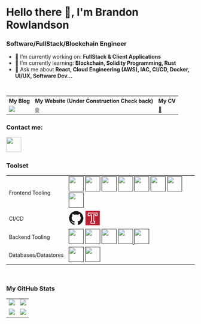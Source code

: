 # Hello there 👋, I'm Brandon Rowlandson
### Software/FullStack/Blockchain Engineer

- 🔭 I’m currently working on: __FullStack & Client Applications__ 
- 🌱 I’m currently learning: __Blockchain, Solidity Programming, Rust__
- 💬 Ask me about __React, Cloud Engineering (AWS), IAC, CI/CD, Docker, UI/UX, Software Dev...__

<br/>


<table>
    <tr>
        <th>My Blog</th>
        <th>My Website (Under Construction Check back)</th>
        <th>My CV</th>
    </tr>
    <tr>
        <td>
            <a href="https://medium.com/@rowlandsonbrandon"><img src="https://www.vectorlogo.zone/logos/medium/medium-ar21.svg" /></a>
        </td>
        <td>
            <a href="">🌐</a>
        </td>
        <td>
            <a href="https://resume.io/r/wnsYcMRtv">📃</a>
        </td>
    </tr>
</table>



### Contact me:

<a href="https://www.linkedin.com/in/brandon-rowlandson/"><img src="https://www.vectorlogo.zone/logos/linkedin/linkedin-icon.svg" width="40" height="40"/></a>

### Toolset

<table>
    <tr>
        <td>Frontend Tooling</td>
        <td>
            <a href=""><img src="https://www.vectorlogo.zone/logos/reactjs/reactjs-icon.svg" width="40" height="40"/></a>
            <a href=""><img src="https://www.vectorlogo.zone/logos/vuejs/vuejs-icon.svg" width="40" height="40"/></a>
            <a href=""><img src="https://https://www.vectorlogo.zone/logos/nuxtjs/nuxtjs-icon.svg" width="40" height="40"/></a>
            <a href=""><img src="https://www.vectorlogo.zone/logos/ionicframework/ionicframework-icon.svg" width="40" height="40"/></a>
            <a href=""><img src="https://www.vectorlogo.zone/logos/sass-lang/sass-lang-icon.svg" width="40" height="40"/></a>
            <a href=""><img src="https://www.vectorlogo.zone/logos/tailwindcss/tailwindcss-icon.svg" width="40" height="40"/></a>
            <a href=""><img src="https://www.vectorlogo.zone/logos/typescriptlang/typescriptlang-icon.svg" width="40" height="40"/></a>
            <a href=""><img src="https://www.vectorlogo.zone/logos/javascript/javascript-icon.svg" width="40" height="40"/></a>
            <!-- <a href=""><img src=""/></a>
            <a href=""><img src=""/></a> -->
        </td>
    </tr>
    <tr>
        <td>CI/CD</td>
        <td>
            <a href=""><img src="https://github.com/devicons/devicon/blob/v2.13.0/icons/github/github-original.svg" width="40" height="40"/></a>
            <a href=""><img src="https://github.com/devicons/devicon/blob/v2.13.0/icons/travis/travis-plain.svg" width="40" height="40"/></a>
        </td>
    </tr>
    <tr>
        <td>Backend Tooling</td>
        <td>
            <a href=""><img src="https://www.vectorlogo.zone/logos/nestjs/nestjs-icon.svg" width="40" height="40"/></a>
            <a href=""><img src="https://www.vectorlogo.zone/logos/koajs/koajs-ar21.svg" width="40" height="40"/></a>
            <a href=""><img src="https://www.vectorlogo.zone/logos/expressjs/expressjs-icon.svg" width="40" height="40"/></a>
            <a href=""><img src="https://www.vectorlogo.zone/logos/firebase/firebase-icon.svg" width="40" height="40"/>
            <a href=""><img src="https://www.vectorlogo.zone/logos/rust-lang/rust-lang-icon.svg" width="40" height="40"/>
        </td>
    </tr>
    <tr>
        <td>Databases/Datastores</td>
        <td>
            <a href=""><img src="https://www.vectorlogo.zone/logos/postgresql/postgresql-icon.svg" width="40" height="40"/></a>
            <a href=""><img src="https://www.vectorlogo.zone/logos/mongodb/mongodb-icon.svg" width="40" height="40"/></a>
        </td>
    </tr>
</table>


<br/>


### My GitHub Stats

<table>
    <tr>
        <td>
            <img src="https://github-profile-trophy.vercel.app/?username=ryo-ma&rank=S,AAA,AA,A,B"/>
        </td>
        <td>
            <img src="https://github-readme-streak-stats.herokuapp.com/?user=Barndon99"/>
        </td> 
    </tr>
    <tr>
        <td>
            <img src="https://github-readme-stats.vercel.app/api?username=Barndon99&count_private=true&show_icons=true&theme=tokyonight"/>
        </td>
        <td>
            <img src="https://github-readme-stats.vercel.app/api/top-langs/?username=Barndon99&langs_count=10&layout=compact&hide=php,scss,css,html,batchfile,gherkin,freemarker,xslt,tsql,ruby"/>
        </td>
    </tr>
</table>
